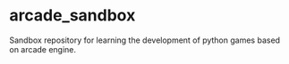 # arcade_sandbox
Sandbox repository for learning the development of python games based on arcade engine.
